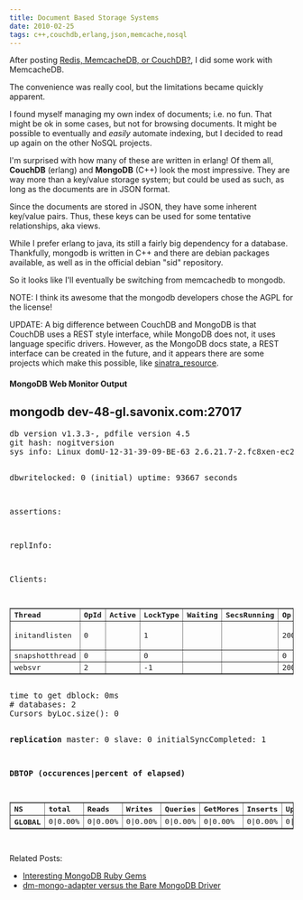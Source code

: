 ```yaml
---
title: Document Based Storage Systems
date: 2010-02-25
tags: c++,couchdb,erlang,json,memcache,nosql
---
```

After posting [Redis, MemcacheDB, or CouchDB?](http://www.docunext.com/2010/02/redis-memcachedb-or-couchdb.html), I did some work with MemcacheDB.

The convenience was really cool, but the limitations became quickly apparent.

I found myself managing my own index of documents; i.e. no fun. That might be ok in some cases, but not for browsing documents. It might be possible to eventually and *easily* automate indexing, but I decided to read up again on the other NoSQL projects.

I'm surprised with how many of these are written in erlang! Of them all, **CouchDB** (erlang) and **MongoDB** (C++) look the most impressive. They are way more than a key/value storage system; but could be used as such, as long as the documents are in JSON format.

Since the documents are stored in JSON, they have some inherent key/value pairs. Thus, these keys can be used for some tentative relationships, aka views.

While I prefer erlang to java, its still a fairly big dependency for a database. Thankfully, mongodb is written in C++ and there are debian packages available, as well as in the official debian "sid" repository.

So it looks like I'll eventually be switching from memcachedb to mongodb.

NOTE: I think its awesome that the mongodb developers chose the AGPL for the license!

UPDATE: A big difference between CouchDB and MongoDB is that CouchDB uses a REST style interface, while MongoDB does not, it uses language specific drivers. However, as the MongoDB docs state, a REST interface can be created in the future, and it appears there are some projects which make this possible, like [sinatra_resource](http://github.com/djsun/sinatra_resource).

#### MongoDB Web Monitor Output

<div>
<h2>mongodb dev-48-gl.savonix.com:27017 </h2><p>
<pre>db version v1.3.3-, pdfile version 4.5
git hash: nogitversion
sys info: Linux domU-12-31-39-09-BE-63 2.6.21.7-2.fc8xen-ec2-v1.0 #2 SMP Tue Sep 1 10:04:29 EDT 2009 i686 BOOST_LIB_VERSION=1_35

dbwritelocked:  0 (initial)
uptime:    93667 seconds

assertions:

replInfo:

Clients:
<table border=1><tr align='left'><th>Thread</th><th>OpId</th><th>Active</th><th>LockType</th><th>Waiting</th><th>SecsRunning</th><th>Op</th><th>NameSpace</th><th>Query</th><th>client</th></tr>
<tr><td>initandlisten</td><td>0</td><td></td><td>1</td><td></td><td></td><td>2004</td><td>local.system.namespaces</td><td>{ name: /^local.temp./ }</td><td>0.0.0.0:0</td></tr><tr><td>snapshotthread</td><td>0</td><td></td><td>0</td><td></td><td></td><td>0</td><td></td><td></td><td>0.0.0.0:0</td></tr><tr><td>websvr</td><td>2</td><td></td><td>-1</td><td></td><td></td><td>2004</td><td>admin.system.users</td><td>{}</td><td>0.0.0.0:0</td></tr></table>
time to get dblock: 0ms
# databases: 2
Cursors byLoc.size(): 0

<b>replication</b>
master: 0
slave:  0
initialSyncCompleted: 1

<b>DBTOP  (occurences|percent of elapsed)</b>
<table border=1><tr align='left'><th>NS</th> <th>total</th> <th>Reads</th><th>Writes</th> <th>Queries</th><th>GetMores</th><th>Inserts</th><th>Updates</th><th>Removes</th> </tr><tr><th>GLOBAL</th><td>0|0.00%</td><td>0|0.00%</td><td>0|0.00%</td><td>0|0.00%</td><td>0|0.00%</td><td>0|0.00%</td><td>0|0.00%</td><td>0|0.00%</td></tr></table>
</div>

Related Posts:

* [Interesting MongoDB Ruby Gems](http://www.docunext.com/2010/02/interesting-mongodb-ruby-gems.html)
* [dm-mongo-adapter versus the Bare MongoDB Driver](http://www.docunext.com/2010/02/dm-mongo-adapter-versus-the-bare-mongodb-driver.html)


